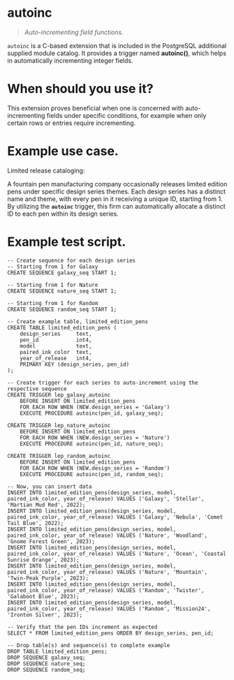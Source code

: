# autoinc
>*Auto-incrementing field functions.*

`autoinc` is a C-based extension that is included in the PostgreSQL additional supplied module catalog. It provides a trigger named **autoinc()**, which helps in automatically incrementing integer fields.

# When should you use it?

This extension proves beneficial when one is concerned with auto-incrementing fields under specific conditions, for example when only certain rows or entries require incrementing.


# Example use case.

Limited release cataloging:

A fountain pen manufacturing company occasionally releases limited edition pens under specific design series themes. Each design series has a distinct name and theme, with every pen in it receiving a unique ID, starting from 1. By utilizing the **`autoinc`** trigger, this firm can automatically allocate a distinct ID to each pen within its design series.


# Example test script.
```
-- Create sequence for each design series
-- Starting from 1 for Galaxy
CREATE SEQUENCE galaxy_seq START 1;

-- Starting from 1 for Nature
CREATE SEQUENCE nature_seq START 1;

-- Starting from 1 for Random
CREATE SEQUENCE random_seq START 1;

-- Create example table, limited_edition_pens
CREATE TABLE limited_edition_pens (
    design_series     text,
    pen_id            int4,
    model             text,
    paired_ink_color  text,
    year_of_release   int4,
    PRIMARY KEY (design_series, pen_id)
);

-- Create trigger for each series to auto-increment using the respective sequence
CREATE TRIGGER lep_galaxy_autoinc
    BEFORE INSERT ON limited_edition_pens
    FOR EACH ROW WHEN (NEW.design_series = 'Galaxy')
    EXECUTE PROCEDURE autoinc(pen_id, galaxy_seq);

CREATE TRIGGER lep_nature_autoinc
    BEFORE INSERT ON limited_edition_pens
    FOR EACH ROW WHEN (NEW.design_series = 'Nature')
    EXECUTE PROCEDURE autoinc(pen_id, nature_seq);

CREATE TRIGGER lep_random_autoinc
    BEFORE INSERT ON limited_edition_pens
    FOR EACH ROW WHEN (NEW.design_series = 'Random')
    EXECUTE PROCEDURE autoinc(pen_id, random_seq);

-- Now, you can insert data
INSERT INTO limited_edition_pens(design_series, model, paired_ink_color, year_of_release) VALUES ('Galaxy', 'Stellar', 'Martian Mud Red', 2022);
INSERT INTO limited_edition_pens(design_series, model, paired_ink_color, year_of_release) VALUES ('Galaxy', 'Nebula', 'Comet Tail Blue', 2022);
INSERT INTO limited_edition_pens(design_series, model, paired_ink_color, year_of_release) VALUES ('Nature', 'Woodland', 'Gnome Forest Green', 2023);
INSERT INTO limited_edition_pens(design_series, model, paired_ink_color, year_of_release) VALUES ('Nature', 'Ocean', 'Coastal Sunrise Orange', 2023);
INSERT INTO limited_edition_pens(design_series, model, paired_ink_color, year_of_release) VALUES ('Nature', 'Mountain', 'Twin-Peak Purple', 2023);
INSERT INTO limited_edition_pens(design_series, model, paired_ink_color, year_of_release) VALUES ('Random', 'Twister', 'Galaboot Blue', 2023);
INSERT INTO limited_edition_pens(design_series, model, paired_ink_color, year_of_release) VALUES ('Random', 'Mission24', 'Ironton Silver', 2023);

-- Verify that the pen IDs increment as expected
SELECT * FROM limited_edition_pens ORDER BY design_series, pen_id;

-- Drop table(s) and sequence(s) to complete example
DROP TABLE limited_edition_pens;
DROP SEQUENCE galaxy_seq;
DROP SEQUENCE nature_seq;
DROP SEQUENCE random_seq;
```
